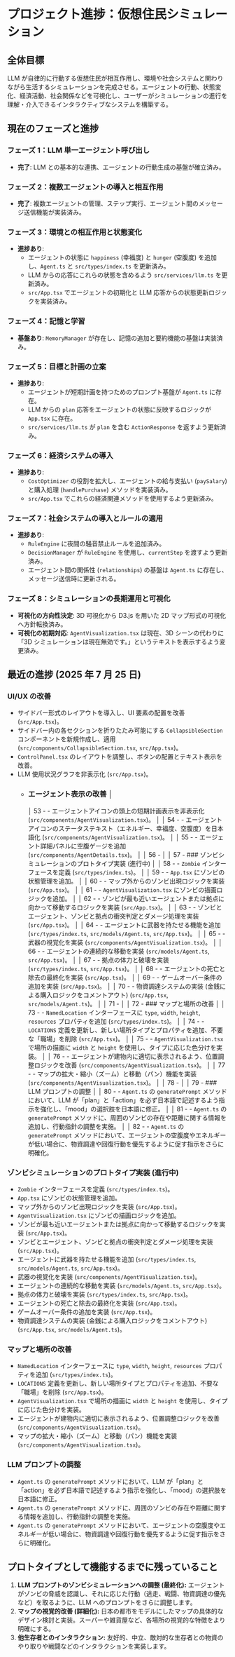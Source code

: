 # プロジェクト進捗：仮想住民シミュレーション

## 全体目標

LLM が自律的に行動する仮想住民が相互作用し、環境や社会システムと関わりながら生活するシミュレーションを完成させる。エージェントの行動、状態変化、経済活動、社会関係などを可視化し、ユーザーがシミュレーションの進行を理解・介入できるインタラクティブなシステムを構築する。

## 現在のフェーズと進捗

### フェーズ 1：LLM 単一エージェント呼び出し

- **完了**: LLM との基本的な連携、エージェントの行動生成の基盤が確立済み。

### フェーズ 2：複数エージェントの導入と相互作用

- **完了**: 複数エージェントの管理、ステップ実行、エージェント間のメッセージ送信機能が実装済み。

### フェーズ 3：環境との相互作用と状態変化

- **進捗あり**:
  - エージェントの状態に `happiness` (幸福度) と `hunger` (空腹度) を追加し、`Agent.ts` と `src/types/index.ts` を更新済み。
  - LLM からの応答にこれらの状態を含めるよう `src/services/llm.ts` を更新済み。
  - `src/App.tsx` でエージェントの初期化と LLM 応答からの状態更新ロジックを実装済み。

### フェーズ 4：記憶と学習

- **基盤あり**: `MemoryManager` が存在し、記憶の追加と要約機能の基盤は実装済み。

### フェーズ 5：目標と計画の立案

- **進捗あり**:
  - エージェントが短期計画を持つためのプロンプト基盤が `Agent.ts` に存在。
  - LLM からの `plan` 応答をエージェントの状態に反映するロジックが `App.tsx` に存在。
  - `src/services/llm.ts` が `plan` を含む `ActionResponse` を返すよう更新済み。

### フェーズ 6：経済システムの導入

- **進捗あり**:
  - `CostOptimizer` の役割を拡大し、エージェントの給与支払い (`paySalary`) と購入処理 (`handlePurchase`) メソッドを実装済み。
  - `src/App.tsx` でこれらの経済関連メソッドを使用するよう更新済み。

### フェーズ 7：社会システムの導入とルールの適用

- **進捗あり**:
  - `RuleEngine` に夜間の騒音禁止ルールを追加済み。
  - `DecisionManager` が `RuleEngine` を使用し、`currentStep` を渡すよう更新済み。
  - エージェント間の関係性 (`relationships`) の基盤は `Agent.ts` に存在し、メッセージ送信時に更新される。

### フェーズ 8：シミュレーションの長期運用と可視化

- **可視化の方向性決定**: 3D 可視化から D3.js を用いた 2D マップ形式の可視化へ方針転換済み。
- **可視化の初期対応**: `AgentVisualization.tsx` は現在、3D シーンの代わりに「3D シミュレーションは現在無効です。」というテキストを表示するよう変更済み。

## 最近の進捗 (2025 年 7 月 25 日)

### UI/UX の改善

- サイドバー形式のレイアウトを導入し、UI 要素の配置を改善 (`src/App.tsx`)。
- サイドバー内の各セクションを折りたたみ可能にする `CollapsibleSection` コンポーネントを新規作成し、適用 (`src/components/CollapsibleSection.tsx`, `src/App.tsx`)。
- `ControlPanel.tsx` のレイアウトを調整し、ボタンの配置とテキスト表示を改善。
- LLM 使用状況グラフを非表示化 (`src/App.tsx`)。
  - ### エージェント表示の改善 │
    │ 53 - - エージェントアイコンの頭上の短期計画表示を非表示化 (`src/components/AgentVisualization.tsx`)。 │
    │ 54 - - エージェントアイコンのステータステキスト（エネルギー、幸福度、空腹度）を日本語化 (`src/components/AgentVisualization.tsx`)。 │
    │ 55 - - エージェント詳細パネルに空腹ゲージを追加 (`src/components/AgentDetails.tsx`)。 │
    │ 56 - │
    │ 57 - ### ゾンビシミュレーションのプロトタイプ実装 (進行中) │
    │ 58 - - `Zombie` インターフェースを定義 (`src/types/index.ts`)。 │
    │ 59 - - `App.tsx` にゾンビの状態管理を追加。 │
    │ 60 - - マップ外からのゾンビ出現ロジックを実装 (`src/App.tsx`)。 │
    │ 61 - - `AgentVisualization.tsx` にゾンビの描画ロジックを追加。 │
    │ 62 - - ゾンビが最も近いエージェントまたは拠点に向かって移動するロジックを実装 (`src/App.tsx`)。 │
    │ 63 - - ゾンビとエージェント、ゾンビと拠点の衝突判定とダメージ処理を実装 (`src/App.tsx`)。 │
    │ 64 - - エージェントに武器を持たせる機能を追加 (`src/types/index.ts`, `src/models/Agent.ts`, `src/App.tsx`)。 │
    │ 65 - - 武器の視覚化を実装 (`src/components/AgentVisualization.tsx`)。 │
    │ 66 - - エージェントの連続的な移動を実装 (`src/models/Agent.ts`, `src/App.tsx`)。 │
    │ 67 - - 拠点の体力と破壊を実装 (`src/types/index.ts`, `src/App.tsx`)。 │
    │ 68 - - エージェントの死亡と除去の最終化を実装 (`src/App.tsx`)。 │
    │ 69 - - ゲームオーバー条件の追加を実装 (`src/App.tsx`)。 │
    │ 70 - - 物資調達システムの実装 (金銭による購入ロジックをコメントアウト) (`src/App.tsx`, `src/models/Agent.ts`)。 │
    │ 71 - │
    │ 72 - ### マップと場所の改善 │
    │ 73 - - `NamedLocation` インターフェースに `type`, `width`, `height`, `resources` プロパティを追加 (`src/types/index.ts`)。 │
    │ 74 - - `LOCATIONS` 定義を更新し、新しい場所タイプとプロパティを追加、不要な「職場」を削除 (`src/App.tsx`)。 │
    │ 75 - - `AgentVisualization.tsx` で場所の描画に `width` と `height` を使用し、タイプに応じた色分けを実装。 │
    │ 76 - - エージェントが建物内に適切に表示されるよう、位置調整ロジックを改善 (`src/components/AgentVisualization.tsx`)。 │
    │ 77 - - マップの拡大・縮小（ズーム）と移動（パン）機能を実装 (`src/components/AgentVisualization.tsx`)。 │
    │ 78 - │
    │ 79 - ### LLM プロンプトの調整 │
    │ 80 - - `Agent.ts` の `generatePrompt` メソッドにおいて、LLM が「plan」と「action」を必ず日本語で記述するよう指示を強化し、「mood」の選択肢を日本語に修正。 │
    │ 81 - - `Agent.ts` の `generatePrompt` メソッドに、周囲のゾンビの存在や距離に関する情報を追加し、行動指針の調整を実施。 │
    │ 82 - - `Agent.ts` の `generatePrompt` メソッドにおいて、エージェントの空腹度やエネルギーが低い場合に、物資調達や回復行動を優先するように促す指示をさらに明確化。

### ゾンビシミュレーションのプロトタイプ実装 (進行中)

- `Zombie` インターフェースを定義 (`src/types/index.ts`)。
- `App.tsx` にゾンビの状態管理を追加。
- マップ外からのゾンビ出現ロジックを実装 (`src/App.tsx`)。
- `AgentVisualization.tsx` にゾンビの描画ロジックを追加。
- ゾンビが最も近いエージェントまたは拠点に向かって移動するロジックを実装 (`src/App.tsx`)。
- ゾンビとエージェント、ゾンビと拠点の衝突判定とダメージ処理を実装 (`src/App.tsx`)。
- エージェントに武器を持たせる機能を追加 (`src/types/index.ts`, `src/models/Agent.ts`, `src/App.tsx`)。
- 武器の視覚化を実装 (`src/components/AgentVisualization.tsx`)。
- エージェントの連続的な移動を実装 (`src/models/Agent.ts`, `src/App.tsx`)。
- 拠点の体力と破壊を実装 (`src/types/index.ts`, `src/App.tsx`)。
- エージェントの死亡と除去の最終化を実装 (`src/App.tsx`)。
- ゲームオーバー条件の追加を実装 (`src/App.tsx`)。
- 物資調達システムの実装 (金銭による購入ロジックをコメントアウト) (`src/App.tsx`, `src/models/Agent.ts`)。

### マップと場所の改善

- `NamedLocation` インターフェースに `type`, `width`, `height`, `resources` プロパティを追加 (`src/types/index.ts`)。
- `LOCATIONS` 定義を更新し、新しい場所タイプとプロパティを追加、不要な「職場」を削除 (`src/App.tsx`)。
- `AgentVisualization.tsx` で場所の描画に `width` と `height` を使用し、タイプに応じた色分けを実装。
- エージェントが建物内に適切に表示されるよう、位置調整ロジックを改善 (`src/components/AgentVisualization.tsx`)。
- マップの拡大・縮小（ズーム）と移動（パン）機能を実装 (`src/components/AgentVisualization.tsx`)。

### LLM プロンプトの調整

- `Agent.ts` の `generatePrompt` メソッドにおいて、LLM が「plan」と「action」を必ず日本語で記述するよう指示を強化し、「mood」の選択肢を日本語に修正。
- `Agent.ts` の `generatePrompt` メソッドに、周囲のゾンビの存在や距離に関する情報を追加し、行動指針の調整を実施。
- `Agent.ts` の `generatePrompt` メソッドにおいて、エージェントの空腹度やエネルギーが低い場合に、物資調達や回復行動を優先するように促す指示をさらに明確化。

## プロトタイプとして機能するまでに残っていること

1.  **LLM プロンプトのゾンビシミュレーションへの調整 (最終化):** エージェントがゾンビの脅威を認識し、それに応じた行動（逃走、戦闘、物資調達の優先など）を取るように、LLM へのプロンプトをさらに調整します。
2.  **マップの視覚的改善 (詳細化):** 日本の都市をモデルにしたマップの具体的なデザイン検討と実装。スーパーや雑貨屋など、各場所の視覚的な特徴をより明確にする。
3.  **他生存者とのインタラクション:** 友好的、中立、敵対的な生存者との物資のやり取りや戦闘などのインタラクションを実装します。
